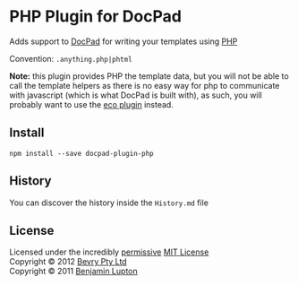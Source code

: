 # PHP Plugin for DocPad
Adds support to [DocPad](https://docpad.org) for writing your templates using [PHP](http://www.php.net/manual/en/language.basic-syntax.phpmode.php)

Convention:  `.anything.php|phtml`

**Note:** this plugin provides PHP the template data, but you will not be able to call the template helpers as there is no easy way for php to communicate with javascript (which is what DocPad is built with), as such, you will probably want to use the [eco plugin](http://docpad.org/plugin/eco) instead.


## Install

```
npm install --save docpad-plugin-php
```


## History
You can discover the history inside the `History.md` file


## License
Licensed under the incredibly [permissive](http://en.wikipedia.org/wiki/Permissive_free_software_licence) [MIT License](http://creativecommons.org/licenses/MIT/)
<br/>Copyright &copy; 2012 [Bevry Pty Ltd](http://bevry.me)
<br/>Copyright &copy; 2011 [Benjamin Lupton](http://balupton.com)

